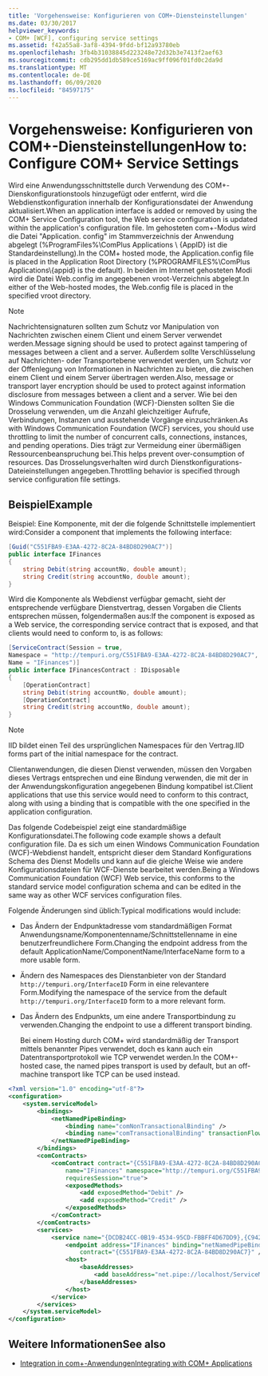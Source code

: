 ```yaml
---
title: 'Vorgehensweise: Konfigurieren von COM+-Diensteinstellungen'
ms.date: 03/30/2017
helpviewer_keywords:
- COM+ [WCF], configuring service settings
ms.assetid: f42a55a8-3af8-4394-9fdd-bf12a93780eb
ms.openlocfilehash: 3fb4b31038845d223248e72d32b3e7413f2aef63
ms.sourcegitcommit: cdb295dd1db589ce5169ac9ff096f01fd0c2da9d
ms.translationtype: MT
ms.contentlocale: de-DE
ms.lasthandoff: 06/09/2020
ms.locfileid: "84597175"
---
```

# <a name="how-to-configure-com-service-settings"></a><span data-ttu-id="6ecf0-102">Vorgehensweise: Konfigurieren von COM+-Diensteinstellungen</span><span class="sxs-lookup"><span data-stu-id="6ecf0-102">How to: Configure COM+ Service Settings</span></span>
<span data-ttu-id="6ecf0-103">Wird eine Anwendungsschnittstelle durch Verwendung des COM+-Dienskonfigurationstools hinzugefügt oder entfernt, wird die Webdienstkonfiguration innerhalb der Konfigurationsdatei der Anwendung aktualisiert.</span><span class="sxs-lookup"><span data-stu-id="6ecf0-103">When an application interface is added or removed by using the COM+ Service Configuration tool, the Web service configuration is updated within the application's configuration file.</span></span> <span data-ttu-id="6ecf0-104">Im gehosteten com+-Modus wird die Datei "Application. config" im Stammverzeichnis der Anwendung abgelegt (%ProgramFiles%\ComPlus Applications \\ {AppID} ist die Standardeinstellung).</span><span class="sxs-lookup"><span data-stu-id="6ecf0-104">In the COM+ hosted mode, the Application.config file is placed in the Application Root Directory (%PROGRAMFILES%\ComPlus Applications\\{appid} is the default).</span></span> <span data-ttu-id="6ecf0-105">In beiden im Internet gehosteten Modi wird die Datei Web.config im angegebenen vroot-Verzeichnis abgelegt.</span><span class="sxs-lookup"><span data-stu-id="6ecf0-105">In either of the Web-hosted modes, the Web.config file is placed in the specified vroot directory.</span></span>  
  
> [!NOTE]
> <span data-ttu-id="6ecf0-106">Nachrichtensignaturen sollten zum Schutz vor Manipulation von Nachrichten zwischen einem Client und einem Server verwendet werden.</span><span class="sxs-lookup"><span data-stu-id="6ecf0-106">Message signing should be used to protect against tampering of messages between a client and a server.</span></span> <span data-ttu-id="6ecf0-107">Außerdem sollte Verschlüsselung auf Nachrichten- oder Transportebene verwendet werden, um Schutz vor der Offenlegung von Informationen in Nachrichten zu bieten, die zwischen einem Client und einem Server übertragen werden.</span><span class="sxs-lookup"><span data-stu-id="6ecf0-107">Also, message or transport layer encryption should be used to protect against information disclosure from messages between a client and a server.</span></span> <span data-ttu-id="6ecf0-108">Wie bei den Windows Communication Foundation (WCF)-Diensten sollten Sie die Drosselung verwenden, um die Anzahl gleichzeitiger Aufrufe, Verbindungen, Instanzen und ausstehende Vorgänge einzuschränken.</span><span class="sxs-lookup"><span data-stu-id="6ecf0-108">As with Windows Communication Foundation (WCF) services, you should use throttling to limit the number of concurrent calls, connections, instances, and pending operations.</span></span> <span data-ttu-id="6ecf0-109">Dies trägt zur Vermeidung einer übermäßigen Ressourcenbeanspruchung bei.</span><span class="sxs-lookup"><span data-stu-id="6ecf0-109">This helps prevent over-consumption of resources.</span></span> <span data-ttu-id="6ecf0-110">Das Drosselungsverhalten wird durch Dienstkonfigurations-Dateieinstellungen angegeben.</span><span class="sxs-lookup"><span data-stu-id="6ecf0-110">Throttling behavior is specified through service configuration file settings.</span></span>  
  
## <a name="example"></a><span data-ttu-id="6ecf0-111">Beispiel</span><span class="sxs-lookup"><span data-stu-id="6ecf0-111">Example</span></span>  
 <span data-ttu-id="6ecf0-112">Beispiel: Eine Komponente, mit der die folgende Schnittstelle implementiert wird:</span><span class="sxs-lookup"><span data-stu-id="6ecf0-112">Consider a component that implements the following interface:</span></span>  
  
```csharp
[Guid("C551FBA9-E3AA-4272-8C2A-84BD8D290AC7")]  
public interface IFinances  
{  
    string Debit(string accountNo, double amount);  
    string Credit(string accountNo, double amount);  
}  
```  
  
 <span data-ttu-id="6ecf0-113">Wird die Komponente als Webdienst verfügbar gemacht, sieht der entsprechende verfügbare Dienstvertrag, dessen Vorgaben die Clients entsprechen müssen, folgendermaßen aus:</span><span class="sxs-lookup"><span data-stu-id="6ecf0-113">If the component is exposed as a Web service, the corresponding service contract that is exposed, and that clients would need to conform to, is as follows:</span></span>  
  
```csharp
[ServiceContract(Session = true,  
Namespace = "http://tempuri.org/C551FBA9-E3AA-4272-8C2A-84BD8D290AC7",  
Name = "IFinances")]  
public interface IFinancesContract : IDisposable  
{  
    [OperationContract]  
    string Debit(string accountNo, double amount);  
    [OperationContract]  
    string Credit(string accountNo, double amount);  
}  
```  
  
> [!NOTE]
> <span data-ttu-id="6ecf0-114">IID bildet einen Teil des ursprünglichen Namespaces für den Vertrag.</span><span class="sxs-lookup"><span data-stu-id="6ecf0-114">IID forms part of the initial namespace for the contract.</span></span>  
  
 <span data-ttu-id="6ecf0-115">Clientanwendungen, die diesen Dienst verwenden, müssen den Vorgaben dieses Vertrags entsprechen und eine Bindung verwenden, die mit der in der Anwendungskonfiguration angegebenen Bindung kompatibel ist.</span><span class="sxs-lookup"><span data-stu-id="6ecf0-115">Client applications that use this service would need to conform to this contract, along with using a binding that is compatible with the one specified in the application configuration.</span></span>  
  
 <span data-ttu-id="6ecf0-116">Das folgende Codebeispiel zeigt eine standardmäßige Konfigurationsdatei.</span><span class="sxs-lookup"><span data-stu-id="6ecf0-116">The following code example shows a default configuration file.</span></span> <span data-ttu-id="6ecf0-117">Da es sich um einen Windows Communication Foundation (WCF)-Webdienst handelt, entspricht dieser dem Standard Konfigurations Schema des Dienst Modells und kann auf die gleiche Weise wie andere Konfigurationsdateien für WCF-Dienste bearbeitet werden.</span><span class="sxs-lookup"><span data-stu-id="6ecf0-117">Being a Windows Communication Foundation (WCF) Web service, this conforms to the standard service model configuration schema and can be edited in the same way as other WCF services configuration files.</span></span>  
  
 <span data-ttu-id="6ecf0-118">Folgende Änderungen sind üblich:</span><span class="sxs-lookup"><span data-stu-id="6ecf0-118">Typical modifications would include:</span></span>  
  
- <span data-ttu-id="6ecf0-119">Das Ändern der Endpunktadresse vom standardmäßigen Format Anwendungsname/Komponentenname/Schnittstellenname in eine benutzerfreundlichere Form.</span><span class="sxs-lookup"><span data-stu-id="6ecf0-119">Changing the endpoint address from the default ApplicationName/ComponentName/InterfaceName form to a more usable form.</span></span>  
  
- <span data-ttu-id="6ecf0-120">Ändern des Namespaces des Dienstanbieter von der Standard `http://tempuri.org/InterfaceID` Form in eine relevantere Form.</span><span class="sxs-lookup"><span data-stu-id="6ecf0-120">Modifying the namespace of the service from the default `http://tempuri.org/InterfaceID` form to a more relevant form.</span></span>  
  
- <span data-ttu-id="6ecf0-121">Das Ändern des Endpunkts, um eine andere Transportbindung zu verwenden.</span><span class="sxs-lookup"><span data-stu-id="6ecf0-121">Changing the endpoint to use a different transport binding.</span></span>  
  
     <span data-ttu-id="6ecf0-122">Bei einem Hosting durch COM+ wird standardmäßig der Transport mittels benannter Pipes verwendet, doch es kann auch ein Datentransportprotokoll wie TCP verwendet werden.</span><span class="sxs-lookup"><span data-stu-id="6ecf0-122">In the COM+-hosted case, the named pipes transport is used by default, but an off-machine transport like TCP can be used instead.</span></span>  
  
```xml  
<?xml version="1.0" encoding="utf-8"?>  
<configuration>  
    <system.serviceModel>  
        <bindings>  
            <netNamedPipeBinding>  
                <binding name="comNonTransactionalBinding" />  
                <binding name="comTransactionalBinding" transactionFlow="true" />  
            </netNamedPipeBinding>  
        </bindings>  
        <comContracts>  
            <comContract contract="{C551FBA9-E3AA-4272-8C2A-84BD8D290AC7}"  
                name="IFinances" namespace="http://tempuri.org/C551FBA9-E3AA-4272-8C2A-84BD8D290AC7"  
                requiresSession="true">  
                <exposedMethods>  
                    <add exposedMethod="Debit" />  
                    <add exposedMethod="Credit" />  
                </exposedMethods>  
            </comContract>  
        </comContracts>  
        <services>  
            <service name="{DCDB24CC-0B19-4534-95CD-FBBFF4D67DD9},{C942B840-AD54-4A44-B5F7-928130980AB9}">  
                <endpoint address="IFinances" binding="netNamedPipeBinding" bindingConfiguration="comNonTransactionalBinding"  
                    contract="{C551FBA9-E3AA-4272-8C2A-84BD8D290AC7}" />  
                <host>  
                    <baseAddresses>  
                        <add baseAddress="net.pipe://localhost/ServiceModelDocSampleApp/ServiceModelDocSample.esFinance" />  
                    </baseAddresses>  
                </host>  
            </service>  
        </services>  
    </system.serviceModel>  
</configuration>  
```  
  
## <a name="see-also"></a><span data-ttu-id="6ecf0-123">Weitere Informationen</span><span class="sxs-lookup"><span data-stu-id="6ecf0-123">See also</span></span>

- [<span data-ttu-id="6ecf0-124">Integration in com+-Anwendungen</span><span class="sxs-lookup"><span data-stu-id="6ecf0-124">Integrating with COM+ Applications</span></span>](integrating-with-com-plus-applications.md)

